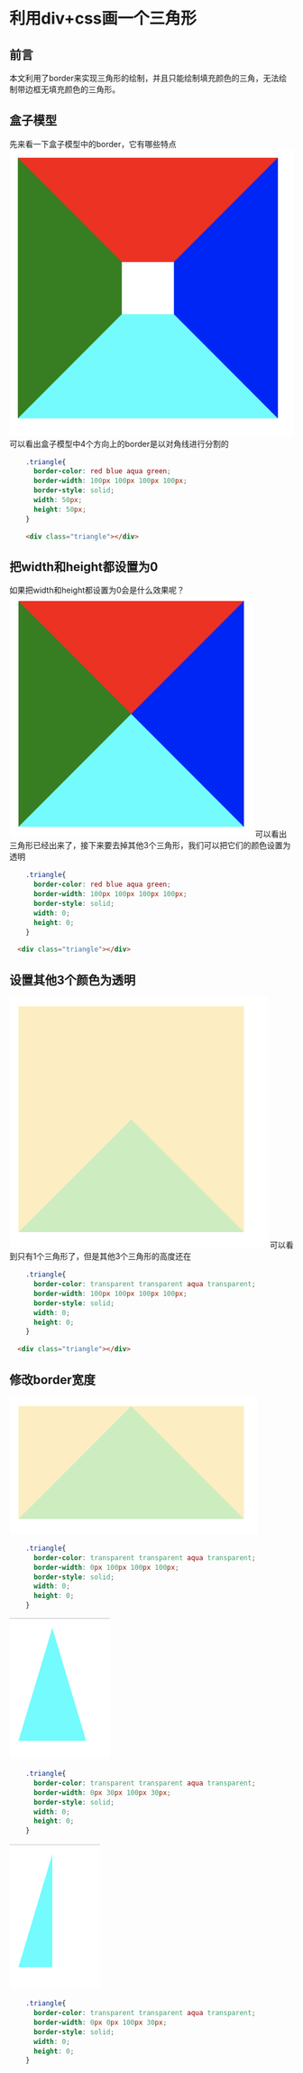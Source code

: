 # 利用div+css画一个三角形
## 前言
本文利用了border来实现三角形的绘制，并且只能绘制填充颜色的三角，无法绘制带边框无填充颜色的三角形。
## 盒子模型
先来看一下盒子模型中的border，它有哪些特点
![盒子模型](./img/QQ20200731-153209@2x.png)
可以看出盒子模型中4个方向上的border是以对角线进行分割的
```css
    .triangle{
      border-color: red blue aqua green;
      border-width: 100px 100px 100px 100px;
      border-style: solid;
      width: 50px;
      height: 50px;
    }
```
```html
    <div class="triangle"></div>
```


## 把width和height都设置为0
如果把width和height都设置为0会是什么效果呢？
![设置width/height为0](./img/QQ20200731-153714@2x.png)
可以看出三角形已经出来了，接下来要去掉其他3个三角形，我们可以把它们的颜色设置为透明
```css
    .triangle{
      border-color: red blue aqua green;
      border-width: 100px 100px 100px 100px;
      border-style: solid;
      width: 0;
      height: 0;
    }
```
```html
  <div class="triangle"></div>
```

## 设置其他3个颜色为透明
![设置其他3个颜色为透明](./img/QQ20200731-154826@2x.png)
可以看到只有1个三角形了，但是其他3个三角形的高度还在
```css
    .triangle{
      border-color: transparent transparent aqua transparent;
      border-width: 100px 100px 100px 100px;
      border-style: solid;
      width: 0;
      height: 0;
    }
```
```html
  <div class="triangle"></div>
```

## 修改border宽度
![设置borderTopWidth为0](./img/QQ20200731-155156@2x.png)
```css
    .triangle{
      border-color: transparent transparent aqua transparent;
      border-width: 0px 100px 100px 100px;
      border-style: solid;
      width: 0;
      height: 0;
    }
```

![修改左右宽度](./img/QQ20200731-155405@2x.png)
```css
    .triangle{
      border-color: transparent transparent aqua transparent;
      border-width: 0px 30px 100px 30px;
      border-style: solid;
      width: 0;
      height: 0;
    }
```

![直角三角形](./img/QQ20200731-155509@2x.png)
```css
    .triangle{
      border-color: transparent transparent aqua transparent;
      border-width: 0px 0px 100px 30px;
      border-style: solid;
      width: 0;
      height: 0;
    }
```